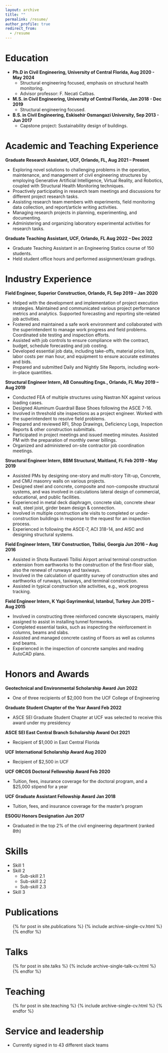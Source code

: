 ```yaml
---
layout: archive
title: ""
permalink: /resume/
author_profile: true
redirect_from:
  - /resume
---
```


# Education
* **Ph.D in Civil Engineering, University of Central Florida, Aug 2020 - May 2024**
  - Structural engineering focused, emphasis on structural health monitoring.
  - Advisor professor: F. Necati Catbas.
* **M.S. in Civil Engineering, University of Central Florida, Jan 2018 - Dec 2019**
  - Structural engineering focused.
* **B.S. in Civil Engineering, Eskisehir Osmangazi University, Sep 2013 - Jun 2017**
  - Capstone project: Sustainability design of buildings.

# Academic and Teaching Experience
**Graduate Research Assistant, UCF, Orlando, FL,	Aug 2021 – Present**
- Exploring novel solutions to challenging problems in the operation, maintenance, and management of civil engineering structures by employing Generative Artificial Intelligence, Virtual Reality, and Robotics, coupled with Structural Health Monitoring techniques.
- Proactively participating in research team meetings and discussions for different project research tasks.
- Assisting research team members with experiments, field monitoring data collection, and report/article writing activities.
- Managing research projects in planning, experimenting, and documenting.
- Administering and organizing laboratory experimental activities for research tasks.

**Graduate Teaching Assistant, UCF, Orlando, FL	Aug 2022 – Dec 2022**
- Graduate Teaching Assistant in an Engineering Statics course of 150 students.
- Held student office hours and performed assignment/exam gradings.

# Industry Experience
**Field Engineer, Superior Construction, Orlando, FL	Sep 2019 – Jan 2020**
- Helped with the development and implementation of project execution strategies. Maintained and communicated various project performance metrics and analytics. Supported forecasting and reporting site-related job activities.
- Fostered and maintained a safe work environment and collaborated with the superintendent to manage work progress and field problems. Coordinated site testing and inspection efforts.
- Assisted with job controls to ensure compliance with the contract, budget, schedule forecasting and job costing.
- Developed essential job data, including take-offs, material price lists, labor costs per man hour, and equipment to ensure accurate estimates and bids.
- Prepared and submitted Daily and Nightly Site Reports, including work-in-place quantities. 

**Structural Engineer Intern, AB Consulting Engs., Orlando, FL	May 2019 – Aug 2019**
- Conducted FEA of multiple structures using Nastran NX against various loading cases.
- Designed Aluminum Guardrail Base Shoes following the ASCE 7-16.
- Involved in threshold site inspections as a project engineer. Worked with the superintendent to resolve field problems. 
- Prepared and reviewed RFI, Shop Drawings, Deficiency Logs, Inspection Reports & other construction submittals. 
-	Participated in project meetings and issued meeting minutes. Assisted PM with the preparation of monthly owner billings. 
-	Organized and administered on-site contractor job coordination meetings.

**Structural Engineer Intern, BBM Structural, Maitland, FL	Feb 2019 – May 2019**
-	Assisted PMs by designing one-story and multi-story Tilt-up, Concrete, and CMU masonry walls on various projects.
-	Designed steel and concrete, composite and non-composite structural systems, and was involved in calculations lateral design of commercial, educational, and public facilities.
-	Experienced in metal deck diaphragm, concrete slab, concrete shear wall, steel joist, girder beam design & connection.
-	Involved in multiple construction site visits to completed or under-construction buildings in response to the request for an inspection process.
-	Experienced in following the ASCE-7, ACI 318-14, and AISC and designing structural systems.

**Field Engineer Intern, TAV Construction, Tbilisi, Georgia	Jun 2016 – Aug 2016**
-	Assisted in Shota Rustaveli Tbilisi Airport arrival terminal construction extension from earthworks to the construction of the first-floor slab, also the renewal of runways and taxiways.
-	Involved in the calculation of quantity survey of construction sites and earthworks of runways, taxiways, and terminal construction.
-	Assisted in typical construction site activities, e.g., work progress tracking.

**Field Engineer Intern, K Yapi Gayrimenkul, Istanbul, Turkey	Jun 2015 – Aug 2015**
-	Involved in constructing three reinforced concrete skyscrapers, mainly assigned to assist in installing tunnel formworks.
-	Completed essential tasks, such as inspecting the reinforcement in columns, beams and slabs.
-	Assisted and managed concrete casting of floors as well as columns and beams.
-	Experienced in the inspection of concrete samples and reading AutoCAD plans.

# Honors and Awards

**Geotechnical and Environmental Scholarship Award	Jun 2022**
- One of three recipients of $2,000 from the UCF College of Engineering
  
**Graduate Student Chapter of the Year Award	Feb 2022**
- ASCE SEI Graduate Student Chapter at UCF was selected to receive this award under my presidency
  
**ASCE SEI East Central Branch Scholarship Award	Oct 2021**
- Recipient of $1,000 in East Central Florida
  
**UCF International Scholarship Award	Aug 2020**
- Recipient of $2,500 in UCF
  
**UCF ORCGS Doctoral Fellowship Award	Feb 2020**
- Tuition, fees, insurance coverage for the doctoral program, and a $25,000 stipend for a year
  
**UCF Graduate Assistant Fellowship Award	Jan 2018**
- Tuition, fees, and insurance coverage for the master’s program
  
**ESOGU Honors Designation	Jun 2017**
- Graduated in the top 2% of the civil engineering department (ranked 8th)




Skills
======
* Skill 1
* Skill 2
  * Sub-skill 2.1
  * Sub-skill 2.2
  * Sub-skill 2.3
* Skill 3

Publications
======
  <ul>{% for post in site.publications %}
    {% include archive-single-cv.html %}
  {% endfor %}</ul>
  
Talks
======
  <ul>{% for post in site.talks %}
    {% include archive-single-talk-cv.html %}
  {% endfor %}</ul>
  
Teaching
======
  <ul>{% for post in site.teaching %}
    {% include archive-single-cv.html %}
  {% endfor %}</ul>
  
Service and leadership
======
* Currently signed in to 43 different slack teams
